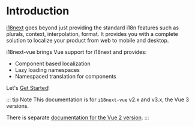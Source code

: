 # Introduction

[i18next](https://www.i18next.com/) goes beyond just providing the standard i18n features such as plurals, context, interpolation, format. It provides you with a complete solution to localize your product from web to mobile and desktop.

i18next-vue brings Vue support for i18next and provides:

* Component based localization
* Lazy loading namespaces
* Namespaced translation for components


Let's [Get Started](./guide/started.md)!

::: tip Note
This documentation is for `i18next-vue` v2.x and v3.x, the Vue 3 versions.

There is separate [documentation for the Vue 2 version](https://i18next.github.io/i18next-vue/vue-2/introduction).
:::
